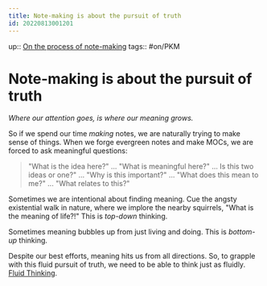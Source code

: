 ```yaml
---
title: Note-making is about the pursuit of truth
id: 20220813001201
---
```

up:: [On the process of note-making]([[20220905000723]])
tags:: #on/PKM 

# Note-making is about the pursuit of truth
*Where our attention goes, is where our meaning grows.*

So if we spend our time *making* notes, we are naturally trying to make sense of things. When we forge evergreen notes and make MOCs, we are forced to ask meaningful questions:

> "What is the idea here?" ... "What is meaningful here?" ... Is this two ideas or one?" ... "Why is this important?" ... "What does this mean to me?" ... "What relates to this?"

Sometimes we are intentional about finding meaning. Cue the angsty existential walk in nature, where we implore the nearby squirrels, "What is the meaning of life?!" This is *top-down* thinking.

Sometimes meaning bubbles up from just living and doing. This is *bottom-up* thinking.

Despite our best efforts, meaning hits us from all directions. So, to grapple with this fluid pursuit of truth, we need to be able to think just as fluidly. [Fluid Thinking]([[20220829230917]]).